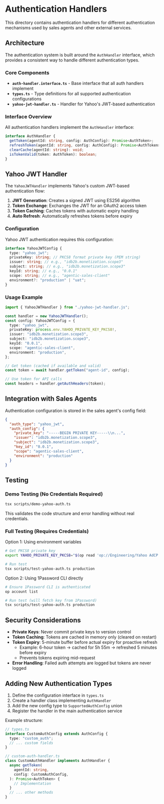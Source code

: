 # Authentication Handlers

This directory contains authentication handlers for different authentication mechanisms used by sales agents and other external services.

## Architecture

The authentication system is built around the `AuthHandler` interface, which provides a consistent way to handle different authentication types.

### Core Components

- **`auth-handler.interface.ts`** - Base interface that all auth handlers implement
- **`types.ts`** - Type definitions for all supported authentication configurations
- **`yahoo-jwt-handler.ts`** - Handler for Yahoo's JWT-based authentication

### Interface Overview

All authentication handlers implement the `AuthHandler` interface:

```typescript
interface AuthHandler {
  getToken(agentId: string, config: AuthConfig): Promise<AuthToken>;
  refreshToken(agentId: string, config: AuthConfig): Promise<AuthToken>;
  clearCache(agentId: string): void;
  isTokenValid(token: AuthToken): boolean;
}
```

## Yahoo JWT Handler

The `YahooJWTHandler` implements Yahoo's custom JWT-based authentication flow:

1. **JWT Generation**: Creates a signed JWT using ES256 algorithm
2. **Token Exchange**: Exchanges the JWT for an OAuth2 access token
3. **Token Caching**: Caches tokens with automatic expiry handling
4. **Auto Refresh**: Automatically refreshes tokens before expiry

### Configuration

Yahoo JWT authentication requires this configuration:

```typescript
interface YahooJWTConfig {
  type: "yahoo_jwt";
  privateKey: string; // PKCS8 format private key (PEM string)
  issuer: string; // e.g., "idb2b.monetization.scope3"
  subject: string; // e.g., "idb2b.monetization.scope3"
  keyId: string; // e.g., "0.0.1"
  scope: string; // e.g., "agentic-sales-client"
  environment?: "production" | "uat";
}
```

### Usage Example

```typescript
import { YahooJWTHandler } from "./yahoo-jwt-handler.js";

const handler = new YahooJWTHandler();
const config: YahooJWTConfig = {
  type: "yahoo_jwt",
  privateKey: process.env.YAHOO_PRIVATE_KEY_PKCS8!,
  issuer: "idb2b.monetization.scope3",
  subject: "idb2b.monetization.scope3",
  keyId: "0.0.1",
  scope: "agentic-sales-client",
  environment: "production",
};

// Get token (cached if available and valid)
const token = await handler.getToken("agent-id", config);

// Use token for API calls
const headers = handler.getAuthHeaders(token);
```

## Integration with Sales Agents

Authentication configuration is stored in the sales agent's config field:

```json
{
  "auth_type": "yahoo_jwt",
  "auth_config": {
    "private_key": "-----BEGIN PRIVATE KEY-----\\n...",
    "issuer": "idb2b.monetization.scope3",
    "subject": "idb2b.monetization.scope3",
    "key_id": "0.0.1",
    "scope": "agentic-sales-client",
    "environment": "production"
  }
}
```

## Testing

### Demo Testing (No Credentials Required)

```bash
tsx scripts/demo-yahoo-auth.ts
```

This validates the code structure and error handling without real credentials.

### Full Testing (Requires Credentials)

Option 1: Using environment variables

```bash
# Get PKCS8 private key
export YAHOO_PRIVATE_KEY_PKCS8="$(op read 'op://Engineering/Yahoo AdCP keys/private_key' | openssl pkcs8 -topk8 -nocrypt)"

# Run test
tsx scripts/test-yahoo-auth.ts production
```

Option 2: Using 1Password CLI directly

```bash
# Ensure 1Password CLI is authenticated
op account list

# Run test (will fetch key from 1Password)
tsx scripts/test-yahoo-auth.ts production
```

## Security Considerations

- **Private Keys**: Never commit private keys to version control
- **Token Caching**: Tokens are cached in memory only (cleared on restart)
- **Token Expiry**: 5-minute buffer before actual expiry for proactive refresh
  - Example: 6-hour token → cached for 5h 55m → refreshed 5 minutes before expiry
  - Prevents tokens expiring mid-request
- **Error Handling**: Failed auth attempts are logged but tokens are never logged

## Adding New Authentication Types

1. Define the configuration interface in `types.ts`
2. Create a handler class implementing `AuthHandler`
3. Add the new config type to `SupportedAuthConfig` union
4. Register the handler in the main authentication service

Example structure:

```typescript
// types.ts
interface CustomAuthConfig extends AuthConfig {
  type: "custom_auth";
  // ... custom fields
}

// custom-auth-handler.ts
class CustomAuthHandler implements AuthHandler {
  async getToken(
    agentId: string,
    config: CustomAuthConfig,
  ): Promise<AuthToken> {
    // Implementation
  }
  // ... other methods
}
```
